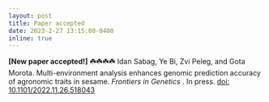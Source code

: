 ```yaml
---
layout: post
title: Paper accepted
date: 2023-2-27 13:15:00-0400
inline: true
---
```

<strong>[New paper accepted!]</strong> ☘️☘️☘️☘️
Idan Sabag, Ye Bi, Zvi Peleg, and Gota Morota. Multi-environment analysis enhances genomic prediction accuracy of agronomic traits in sesame. <i> Frontiers in Genetics </i>. In press. [doi: 10.1101/2022.11.26.518043](https://doi.org/10.1101/2022.11.26.518043)